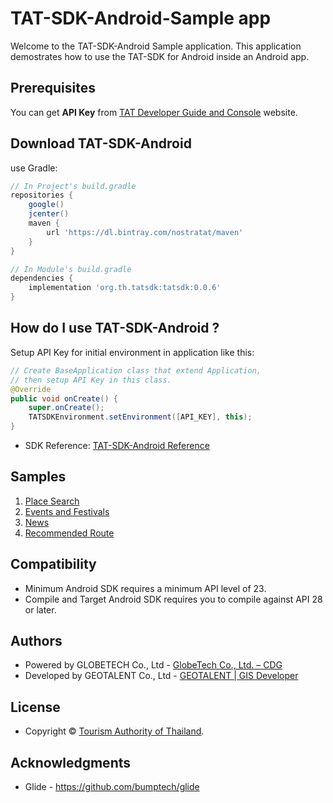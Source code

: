# TAT-SDK-Android-Sample app

Welcome to the TAT-SDK-Android Sample application. This application demostrates how to use the TAT-SDK for Android inside an Android app.

## Prerequisites

You can get **API Key** from [TAT Developer Guide and Console](https://developers.tourismthailand.org/console) website.

## Download TAT-SDK-Android

use Gradle:

```gradle
// In Project's build.gradle
repositories {
    google()
    jcenter()
    maven {
        url 'https://dl.bintray.com/nostratat/maven'
    }
}

// In Module's build.gradle
dependencies {
    implementation 'org.th.tatsdk:tatsdk:0.0.6'
}
```
## How do I use TAT-SDK-Android ?

Setup API Key for initial environment in application like this:

```java
// Create BaseApplication class that extend Application,
// then setup API Key in this class.
@Override
public void onCreate() {
    super.onCreate();
    TATSDKEnvironment.setEnvironment([API_KEY], this);
}
```

 * SDK Reference: [TAT-SDK-Android Reference](https://gdev.geotalent.co.th/tatsdk/android/)

## Samples
1. [Place Search](/placesearch/README.md)
2. [Events and Festivals](#EventsAndFestival)
3. [News](#News)
4. [Recommended Route](#RecRoute)

## Compatibility

 * Minimum Android SDK requires a minimum API level of 23.
 * Compile and Target Android SDK requires you to compile against API 28 or later.

## Authors

* Powered by GLOBETECH Co., Ltd - [GlobeTech Co., Ltd. – CDG](https://www.cdg.co.th/website/about-cdg/affiliates-of-cdg/globetech-co-ltd/)
* Developed by GEOTALENT Co., Ltd - [GEOTALENT | GIS Developer](https://www.geotalent.co.th)

## License

* Copyright © <a href="https://www.tourismthailand.org/home" target="_blank">Tourism Authority of Thailand</a>.

## Acknowledgments

* Glide - https://github.com/bumptech/glide
